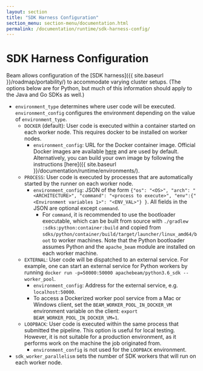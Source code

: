 ```yaml
---
layout: section
title: "SDK Harness Configuration"
section_menu: section-menu/documentation.html
permalink: /documentation/runtime/sdk-harness-config/
---
```

<!--
Licensed under the Apache License, Version 2.0 (the "License");
you may not use this file except in compliance with the License.
You may obtain a copy of the License at

http://www.apache.org/licenses/LICENSE-2.0

Unless required by applicable law or agreed to in writing, software
distributed under the License is distributed on an "AS IS" BASIS,
WITHOUT WARRANTIES OR CONDITIONS OF ANY KIND, either express or implied.
See the License for the specific language governing permissions and
limitations under the License.
-->

# SDK Harness Configuration

Beam allows configuration of the [SDK harness]({{ site.baseurl }}/roadmap/portability/) to
accommodate varying cluster setups.
(The options below are for Python, but much of this information should apply to the Java and Go SDKs
as well.)

- `environment_type` determines where user code will be executed.
  `environment_config` configures the environment depending on the value of `environment_type`.
  - `DOCKER` (default): User code is executed within a container started on each worker node.
    This requires docker to be installed on worker nodes.
    - `environment_config`: URL for the Docker container image. Official Docker images
    are available [here](https://hub.docker.com/u/apachebeam) and are used by default.
    Alternatively, you can build your own image by following the instructions
    [here]({{ site.baseurl }}/documentation/runtime/environments/).
  - `PROCESS`: User code is executed by processes that are automatically started by the runner on
    each worker node.
    - `environment_config`: JSON of the form `{"os": "<OS>", "arch": "<ARCHITECTURE>",
    "command": "<process to execute>", "env":{"<Environment variables 1>": "<ENV_VAL>"} }`. All
    fields in the JSON are optional except `command`.
      - For `command`, it is recommended to use the bootloader executable, which can be built from
        source with `./gradlew :sdks:python:container:build` and copied from
        `sdks/python/container/build/target/launcher/linux_amd64/boot` to worker machines.
        Note that the Python bootloader assumes Python and the `apache_beam` module are installed
        on each worker machine.
  - `EXTERNAL`: User code will be dispatched to an external service. For example, one can start
    an external service for Python workers by running
    `docker run -p=50000:50000 apachebeam/python3.6_sdk --worker_pool`.
    - `environment_config`: Address for the external service, e.g. `localhost:50000`.
    - To access a Dockerized worker pool service from a Mac or Windows client, set the
      `BEAM_WORKER_POOL_IN_DOCKER_VM` environment variable on the client:
      `export BEAM_WORKER_POOL_IN_DOCKER_VM=1`.
  - `LOOPBACK`: User code is executed within the same process that submitted the pipeline. This
    option is useful for local testing. However, it is not suitable for a production environment,
    as it performs work on the machine the job originated from.
    - `environment_config` is not used for the `LOOPBACK` environment.
- `sdk_worker_parallelism` sets the number of SDK workers that will run on each worker node.